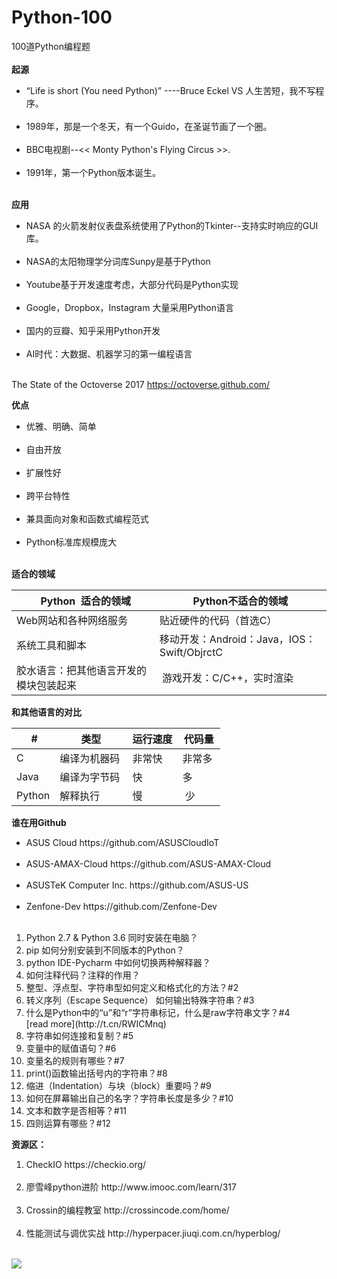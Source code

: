 # Python-100
100道Python编程题<br />
<br />
**起源**
<ul>
<li>“Life is short
(You need Python)” ----Bruce Eckel  VS 人生苦短，我不写程序。</li><br />
<li>1989年，那是一个冬天，有一个Guido，在圣诞节画了一个圈。</li><br />
<li>BBC电视剧--<< Monty Python's Flying Circus >>.</li><br />
<li>1991年，第一个Python版本诞生。</li><br />
</ul>

**应用**
<ul>
<li>NASA 的火箭发射仪表盘系统使用了Python的Tkinter--支持实时响应的GUI库。</li><br/ >
<li>NASA的太阳物理学分词库Sunpy是基于Python</li><br/ >
<li>Youtube基于开发速度考虑，大部分代码是Python实现</li><br/ >
<li>Google，Dropbox，Instagram 大量采用Python语言</li><br/ >
<li>国内的豆瓣、知乎采用Python开发</li><br/ >
<li>AI时代：大数据、机器学习的第一编程语言</li><br/ >
</ul>

The State of the Octoverse 2017 https://octoverse.github.com/
<br />

**优点**
<ul>
<li>优雅、明确、简单</li><br/ >
<li>自由开放</li><br/ >
<li>扩展性好</li><br/ >
<li>跨平台特性</li><br/ >
<li>兼具面向对象和函数式编程范式</li><br/ >
<li>Python标准库规模庞大</li><br/ >
</ul>

**适合的领域**

|    Python  适合的领域  | Python不适合的领域 |
| ---------- | --- | 
| Web网站和各种网络服务 |  贴近硬件的代码（首选C） | 
| 系统工具和脚本 |  移动开发：Android：Java，IOS：Swift/ObjrctC | 
| 胶水语言：把其他语言开发的模块包装起来 |  游戏开发：C/C++，实时渲染 | 


**和其他语言的对比**

|   #   | 类型 | 运行速度| 代码量 |
| ---------- | --- | --- | --- | 
| C | 编译为机器码  | 非常快  | 非常多  | 
|Java | 编译为字节码  | 快  | 多  | 
| Python | 解释执行  | 慢  |  少 | 


**谁在用Github**
<ul>
<li>ASUS Cloud https://github.com/ASUSCloudIoT</li><br/ >
<li>ASUS-AMAX-Cloud https://github.com/ASUS-AMAX-Cloud</li><br/ >
<li>ASUSTeK Computer Inc. https://github.com/ASUS-US</li><br/ >
<li>Zenfone-Dev https://github.com/Zenfone-Dev</li><br/ >
</ul>

<ol>
<li>Python 2.7 & Python 3.6 同时安装在电脑？</li>
<li>pip 如何分别安装到不同版本的Python？</li>
<li>python IDE-Pycharm 中如何切换两种解释器？</li>
<li>如何注释代码？注释的作用？</li>
<li>整型、浮点型、字符串型如何定义和格式化的方法？#2</li>
<li>转义序列（Escape Sequence） 如何输出特殊字符串？#3</li>
<li>什么是Python中的“u”和“r”字符串标记，什么是raw字符串文字？#4</li>[read more](http://t.cn/RWICMnq)
<li>字符串如何连接和复制？#5</li>
<li>变量中的赋值语句？#6</li>
<li>变量名的规则有哪些？#7</li>
<li>print()函数输出括号内的字符串？#8</li>
<li>缩进（Indentation）与块（block）重要吗？#9</li>
<li>如何在屏幕输出自己的名字？字符串长度是多少？#10</li>
<li>文本和数字是否相等？#11</li>
<li>四则运算有哪些？#12</li>
</ol>




<b>资源区：</b>
<ol>
  <li>CheckIO https://checkio.org/</li>
  <li>廖雪峰python进阶 http://www.imooc.com/learn/317</li>
   <li>Crossin的编程教室 http://crossincode.com/home/</li>
   <li>性能测试与调优实战 http://hyperpacer.jiuqi.com.cn/hyperblog/ </li>
  </ol>

![](http://sterling-pic.qiniudn.com/17-10-31/79312992.jpg)









